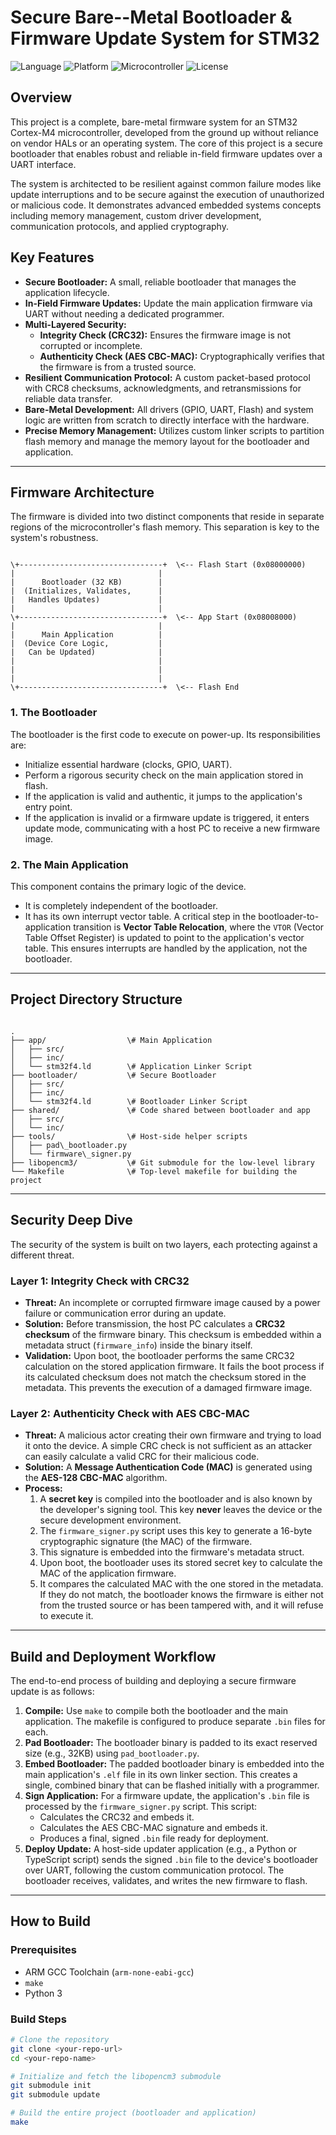 # Secure Bare--Metal Bootloader & Firmware Update System for STM32

![Language](https://img.shields.io/badge/language-C-blue.svg)
![Platform](https://img.shields.io/badge/platform-Bare--Metal-lightgrey.svg)
![Microcontroller](https://img.shields.io/badge/MCU-STM32%20Cortex--M4-orange.svg)
![License](https://img.shields.io/badge/license-MIT-green.svg)

## Overview

This project is a complete, bare-metal firmware system for an STM32 Cortex-M4 microcontroller, developed from the ground up without reliance on vendor HALs or an operating system. The core of this project is a secure bootloader that enables robust and reliable in-field firmware updates over a UART interface.

The system is architected to be resilient against common failure modes like update interruptions and to be secure against the execution of unauthorized or malicious code. It demonstrates advanced embedded systems concepts including memory management, custom driver development, communication protocols, and applied cryptography.

## Key Features

-   **Secure Bootloader:** A small, reliable bootloader that manages the application lifecycle.
-   **In-Field Firmware Updates:** Update the main application firmware via UART without needing a dedicated programmer.
-   **Multi-Layered Security:**
    -   **Integrity Check (CRC32):** Ensures the firmware image is not corrupted or incomplete.
    -   **Authenticity Check (AES CBC-MAC):** Cryptographically verifies that the firmware is from a trusted source.
-   **Resilient Communication Protocol:** A custom packet-based protocol with CRC8 checksums, acknowledgments, and retransmissions for reliable data transfer.
-   **Bare-Metal Development:** All drivers (GPIO, UART, Flash) and system logic are written from scratch to directly interface with the hardware.
-   **Precise Memory Management:** Utilizes custom linker scripts to partition flash memory and manage the memory layout for the bootloader and application.

---

## Firmware Architecture

The firmware is divided into two distinct components that reside in separate regions of the microcontroller's flash memory. This separation is key to the system's robustness.

```

\+--------------------------------+  \<-- Flash Start (0x08000000)
|                                |
|      Bootloader (32 KB)        |
|  (Initializes, Validates,      |
|   Handles Updates)             |
|                                |
\+--------------------------------+  \<-- App Start (0x08008000)
|                                |
|      Main Application          |
|  (Device Core Logic,           |
|   Can be Updated)              |
|                                |
|                                |
|                                |
\+--------------------------------+  \<-- Flash End

```

### 1. The Bootloader

The bootloader is the first code to execute on power-up. Its responsibilities are:
-   Initialize essential hardware (clocks, GPIO, UART).
-   Perform a rigorous security check on the main application stored in flash.
-   If the application is valid and authentic, it jumps to the application's entry point.
-   If the application is invalid or a firmware update is triggered, it enters update mode, communicating with a host PC to receive a new firmware image.

### 2. The Main Application

This component contains the primary logic of the device.
-   It is completely independent of the bootloader.
-   It has its own interrupt vector table. A critical step in the bootloader-to-application transition is **Vector Table Relocation**, where the `VTOR` (Vector Table Offset Register) is updated to point to the application's vector table. This ensures interrupts are handled by the application, not the bootloader.

---

## Project Directory Structure

```

.
├── app/                  \# Main Application
│   ├── src/
│   ├── inc/
│   └── stm32f4.ld        \# Application Linker Script
├── bootloader/           \# Secure Bootloader
│   ├── src/
│   ├── inc/
│   └── stm32f4.ld        \# Bootloader Linker Script
├── shared/               \# Code shared between bootloader and app
│   ├── src/
│   └── inc/
├── tools/                \# Host-side helper scripts
│   ├── pad\_bootloader.py
│   └── firmware\_signer.py
├── libopencm3/           \# Git submodule for the low-level library
└── Makefile              \# Top-level makefile for building the project

````

---

## Security Deep Dive

The security of the system is built on two layers, each protecting against a different threat.

### Layer 1: Integrity Check with CRC32

-   **Threat:** An incomplete or corrupted firmware image caused by a power failure or communication error during an update.
-   **Solution:** Before transmission, the host PC calculates a **CRC32 checksum** of the firmware binary. This checksum is embedded within a metadata struct (`firmware_info`) inside the binary itself.
-   **Validation:** Upon boot, the bootloader performs the same CRC32 calculation on the stored application firmware. It fails the boot process if its calculated checksum does not match the checksum stored in the metadata. This prevents the execution of a damaged firmware image.

### Layer 2: Authenticity Check with AES CBC-MAC

-   **Threat:** A malicious actor creating their own firmware and trying to load it onto the device. A simple CRC check is not sufficient as an attacker can easily calculate a valid CRC for their malicious code.
-   **Solution:** A **Message Authentication Code (MAC)** is generated using the **AES-128 CBC-MAC** algorithm.
-   **Process:**
    1.  A **secret key** is compiled into the bootloader and is also known by the developer's signing tool. This key **never** leaves the device or the secure development environment.
    2.  The `firmware_signer.py` script uses this key to generate a 16-byte cryptographic signature (the MAC) of the firmware.
    3.  This signature is embedded into the firmware's metadata struct.
    4.  Upon boot, the bootloader uses its stored secret key to calculate the MAC of the application firmware.
    5.  It compares the calculated MAC with the one stored in the metadata. If they do not match, the bootloader knows the firmware is either not from the trusted source or has been tampered with, and it will refuse to execute it.

---

## Build and Deployment Workflow

The end-to-end process of building and deploying a secure firmware update is as follows:

1.  **Compile:** Use `make` to compile both the bootloader and the main application. The makefile is configured to produce separate `.bin` files for each.
2.  **Pad Bootloader:** The bootloader binary is padded to its exact reserved size (e.g., 32KB) using `pad_bootloader.py`.
3.  **Embed Bootloader:** The padded bootloader binary is embedded into the main application's `.elf` file in its own linker section. This creates a single, combined binary that can be flashed initially with a programmer.
4.  **Sign Application:** For a firmware update, the application's `.bin` file is processed by the `firmware_signer.py` script. This script:
    -   Calculates the CRC32 and embeds it.
    -   Calculates the AES CBC-MAC signature and embeds it.
    -   Produces a final, signed `.bin` file ready for deployment.
5.  **Deploy Update:** A host-side updater application (e.g., a Python or TypeScript script) sends the signed `.bin` file to the device's bootloader over UART, following the custom communication protocol. The bootloader receives, validates, and writes the new firmware to flash.

---

## How to Build

### Prerequisites

-   ARM GCC Toolchain (`arm-none-eabi-gcc`)
-   `make`
-   Python 3

### Build Steps

```bash
# Clone the repository
git clone <your-repo-url>
cd <your-repo-name>

# Initialize and fetch the libopencm3 submodule
git submodule init
git submodule update

# Build the entire project (bootloader and application)
make
````
